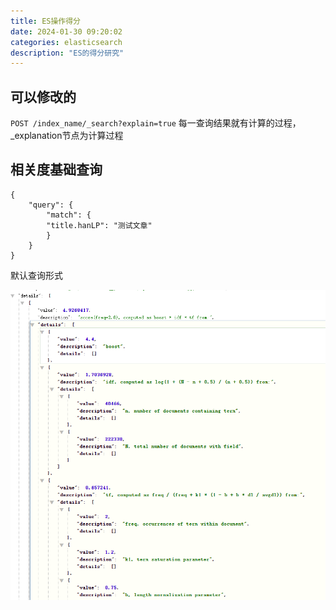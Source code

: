 ```yaml
---
title: ES操作得分
date: 2024-01-30 09:20:02
categories: elasticsearch
description: "ES的得分研究"
---
```


## 可以修改的

`POST /index_name/_search?explain=true` 每一查询结果就有计算的过程，_explanation节点为计算过程

## 相关度基础查询

```
{
    "query": {
        "match": {
        "title.hanLP": "测试文章"
        }
    }
}
```
默认查询形式

![默认图片](ES相关度得分原理研究/%E9%BB%98%E8%AE%A4%E5%BE%97%E5%88%86%E7%BB%93%E6%9E%9C.png)


